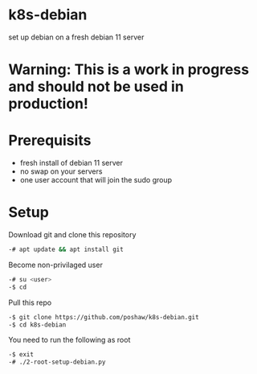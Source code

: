 k8s-debian
============
set up debian on a fresh debian 11 server

# Warning: This is a work in progress and should not be used in production!

# Prerequisits
* fresh install of debian 11 server
* no swap on your servers
* one user account that will join the sudo group

# Setup
Download git and clone this repository
```bash
-# apt update && apt install git
```

Become non-privilaged user
```bash
-# su <user>
-$ cd
```

Pull this repo
```bash
-$ git clone https://github.com/poshaw/k8s-debian.git
-$ cd k8s-debian
```

You need to run the following as root
```bash
-$ exit
-# ./2-root-setup-debian.py
```
